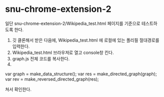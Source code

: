 # snu-chrome-extension-2

일단 snu-chrome-extension-2/Wikipedia_test.html 페이지를 기준으로 테스트하도록 한다.

1. 깃 클론해서 받은 다음에, Wikipedia_test.html 에 로컬에 있는 폴리필 절대경로를 입력한다.
2. Wikipedia_test.html 브라우져로 열고 console창 킨다.
3. graph.js 전체 코드를 복사한다.
4. 

var graph = make_data_structure();
var res = make_directed_graph(graph);
var rev = make_reversed_directed_graph(res);

쳐서 확인한다.
